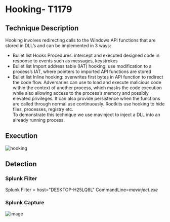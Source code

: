 # Hooking- T1179

## Technique Description
Hooking involves redirecting calls to the Windows API functions that are stored in DLL’s and can be implemented in 3 ways:  
* Bullet list	Hooks Procedures: intercept and executed designed code in response to events such as messages, keystrokes
 * Bullet list	Import address table (IAT) hooking: use modification to a process’s IAT, where pointers to imported API functions are stored
 * Bullet list	Inline hooking: overwrites first bytes in API function to redirect the code flow. 
Adversaries can use to load and execute malicious code within the context of another process, which masks the code execution while also allowing access to the process’s memory and possibly elevated privileges. It can also provide persistence when the functions are called through normal use continuously.
Rootkits use hooking to hide files, processes, registry etc.   
To demonstrate this technique we use mavinject to inject a DLL into an already running process. 


## Execution
![hooking](https://user-images.githubusercontent.com/36422282/55609607-1225a280-574f-11e9-8093-62bb26324d9b.JPG)

## Detection
### Splunk Filter
Splunk Filter = host="DESKTOP-H25LQ8L" CommandLine=*mavinject.exe* 

### Splunk Capture
![image](https://user-images.githubusercontent.com/36422282/55609631-249fdc00-574f-11e9-8011-0cac0b784aeb.png)

